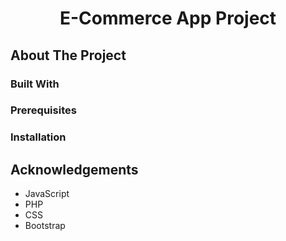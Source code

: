 <h1 align="center">E-Commerce App Project</h1>  

## About The Project  
### Built With  

### Prerequisites  

### Installation  

## Acknowledgements  
* JavaScript  
* PHP
* CSS  
* Bootstrap
